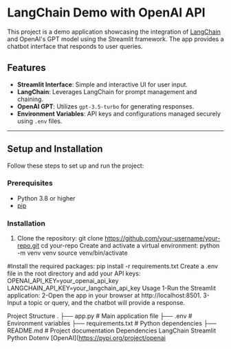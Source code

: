 # LangChain Demo with OpenAI API

This project is a demo application showcasing the integration of [LangChain](https://www.langchain.com/) and OpenAI's GPT model using the Streamlit framework. The app provides a chatbot interface that responds to user queries.

## Features

- **Streamlit Interface**: Simple and interactive UI for user input.
- **LangChain**: Leverages LangChain for prompt management and chaining.
- **OpenAI GPT**: Utilizes `gpt-3.5-turbo` for generating responses.
- **Environment Variables**: API keys and configurations managed securely using `.env` files.

---

## Setup and Installation

Follow these steps to set up and run the project:

### Prerequisites

- Python 3.8 or higher
- [pip](https://pip.pypa.io/en/stable/installation/)

### Installation

1. Clone the repository:
   git clone https://github.com/your-username/your-repo.git
   cd your-repo
Create and activate a virtual environment:
python -m venv venv
source venv/bin/activate

#Install the required packages:
pip install -r requirements.txt
Create a .env file in the root directory and add your API keys:
OPENAI_API_KEY=your_openai_api_key
LANGCHAIN_API_KEY=your_langchain_api_key
Usage
1-Run the Streamlit application:
2-Open the app in your browser at http://localhost:8501.
3-Input a topic or query, and the chatbot will provide a response.

Project Structure
.
├── app.py              # Main application file
├── .env                # Environment variables
├── requirements.txt    # Python dependencies
├── README.md           # Project documentation
Dependencies
LangChain
Streamlit
Python Dotenv
[OpenAI](https://pypi.org/project/openai
